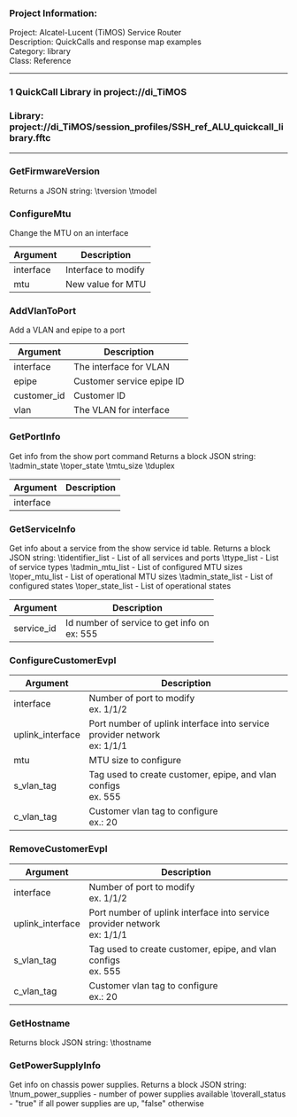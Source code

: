 ### Project Information:
Project: Alcatel-Lucent (TiMOS) Service Router  
Description: QuickCalls and response map examples  
Category: library  
Class: Reference  
  
___
### 1 QuickCall Library in project://di_TiMOS
### Library: project://di_TiMOS/session_profiles/SSH_ref_ALU_quickcall_library.fftc
___
### GetFirmwareVersion
Returns a JSON string: 
\tversion
\tmodel
### ConfigureMtu
Change the MTU on an interface

Argument | Description
------------ | -------------
interface | Interface to modify
mtu | New value for MTU 
### AddVlanToPort
Add a VLAN and epipe to a port

Argument | Description
------------ | -------------
interface | The interface for VLAN
epipe | Customer service epipe ID
customer_id | Customer ID
vlan | The VLAN for interface
### GetPortInfo
Get info from the show port command 
Returns a block JSON string:
\tadmin_state
\toper_state
\tmtu_size
\tduplex

Argument | Description
------------ | -------------
interface | 
### GetServiceInfo
Get info about a service from the show service id table.
Returns a block JSON string:
\tidentifier_list - List of all services and ports
\ttype_list - List of service types
\tadmin_mtu_list - List of configured MTU sizes
\toper_mtu_list - List of operational MTU sizes
\tadmin_state_list - List of configured states
\toper_state_list - List of operational states

Argument | Description
------------ | -------------
service_id | Id number of service to get info on<br>ex: 555
### ConfigureCustomerEvpl

Argument | Description
------------ | -------------
interface | Number of port to modify<br>ex. 1/1/2
uplink_interface | Port number of uplink interface into service provider network<br>ex: 1/1/1
mtu | MTU size to configure
s_vlan_tag | Tag used to create customer, epipe, and vlan configs<br>ex. 555
c_vlan_tag | Customer vlan tag to configure<br>ex.: 20
### RemoveCustomerEvpl

Argument | Description
------------ | -------------
interface | Number of port to modify<br>ex. 1/1/2
uplink_interface | Port number of uplink interface into service provider network<br>ex: 1/1/1
s_vlan_tag | Tag used to create customer, epipe, and vlan configs<br>ex. 555
c_vlan_tag | Customer vlan tag to configure<br>ex.: 20
### GetHostname
Returns block JSON string: 
\thostname
### GetPowerSupplyInfo
Get info on chassis power supplies.
Returns a block JSON string:
\tnum_power_supplies - number of power supplies available
\toverall_status - "true" if all power supplies are up, "false" otherwise
